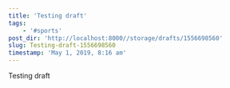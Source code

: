 ```yaml
---
title: 'Testing draft'
tags:
    - '#sports'
post_dir: 'http://localhost:8000//storage/drafts/1556698560'
slug: Testing-draft-1556698560
timestamp: 'May 1, 2019, 8:16 am'
---
```

Testing draft